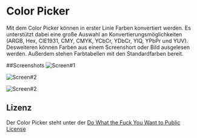 Color Picker
===========

Mit dem Color Picker können in erster Linie Farben konvertiert werden. Es unterstützt dabei eine große Auswahl an Konvertierungsmöglichkeiten (ARGB, Hex, CIE1931, CMY, CMYK, YCbCr, YDbCr, YIQ, YPbPr und YUV). Desweiteren können Farben aus einem Screenshort oder Bild ausgelesen werden. Außerdem stehen Farbtabellen mit den Standardfarben bereit.

##Screenshots
![Screen#1](http://s1.directupload.net/images/140827/5blay5d2.png)

![Screen#2](http://s7.directupload.net/images/140827/7bg7gs24.png)

![Screen#2](http://s1.directupload.net/images/140827/sk9bfgn2.png)

## Lizenz
Der Color Picker steht unter der [Do What the Fuck You Want to Public License](http://www.wtfpl.net/)
